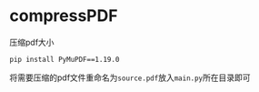 # compressPDF
压缩pdf大小

```shell
pip install PyMuPDF==1.19.0
```

将需要压缩的pdf文件重命名为`source.pdf`放入`main.py`所在目录即可

